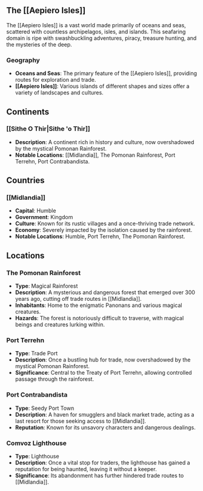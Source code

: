 ## The [[Aepiero Isles]]

The [[Aepiero Isles]] is a vast world made primarily of oceans and seas, scattered with countless archipelagos, isles, and islands. This seafaring domain is ripe with swashbuckling adventures, piracy, treasure hunting, and the mysteries of the deep.

### Geography
- **Oceans and Seas**: The primary feature of the [[Aepiero Isles]], providing routes for exploration and trade.
- **[[Aepiero Isles]]**: Various islands of different shapes and sizes offer a variety of landscapes and cultures.
  
## Continents

### [[Sithe O Thir|Sithe 'o Thir]]
- **Description**: A continent rich in history and culture, now overshadowed by the mystical Pomonan Rainforest.
- **Notable Locations**: [[Midlandia]], The Pomonan Rainforest, Port Terrehn, Port Contrabandista.

## Countries

### [[Midlandia]]
- **Capital**: Humble
- **Government**: Kingdom
- **Culture**: Known for its rustic villages and a once-thriving trade network.
- **Economy**: Severely impacted by the isolation caused by the rainforest.
- **Notable Locations**: Humble, Port Terrehn, The Pomonan Rainforest.

## Locations

### The Pomonan Rainforest
- **Type**: Magical Rainforest
- **Description**: A mysterious and dangerous forest that emerged over 300 years ago, cutting off trade routes in [[Midlandia]].
- **Inhabitants**: Home to the enigmatic Panonans and various magical creatures.
- **Hazards**: The forest is notoriously difficult to traverse, with magical beings and creatures lurking within.

### Port Terrehn
- **Type**: Trade Port
- **Description**: Once a bustling hub for trade, now overshadowed by the mystical Pomonan Rainforest.
- **Significance**: Central to the Treaty of Port Terrehn, allowing controlled passage through the rainforest.

### Port Contrabandista
- **Type**: Seedy Port Town
- **Description**: A haven for smugglers and black market trade, acting as a last resort for those seeking access to [[Midlandia]].
- **Reputation**: Known for its unsavory characters and dangerous dealings.

### Comvoz Lighthouse
- **Type**: Lighthouse
- **Description**: Once a vital stop for traders, the lighthouse has gained a reputation for being haunted, leaving it without a keeper.
- **Significance**: Its abandonment has further hindered trade routes to [[Midlandia]].
